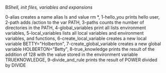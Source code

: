 B*Shell, init files, variables and expansions*

0-alias creates a name alias ls and value rm *, 
1-hello_you prints hello user, 
2-path adds /action to the var PATH, 
3-paths counts the number of directories in the PATH, 
4-global_variables print all lists environment variables, 
5-local_variables  lists all local variables and environment variables, and functions,
6-create_local_variable creates a new local variable BETTY="Holberton", 
7-create_global_variable creates a new global variable HOLBERTON="Betty", 
8-true_knowledge prints the result of the addition of 128 with the value stored in the environment variable TRUEKNOWLEDGE, 
9-divide_and_rule prints the result of POWER divided by DIVIDE